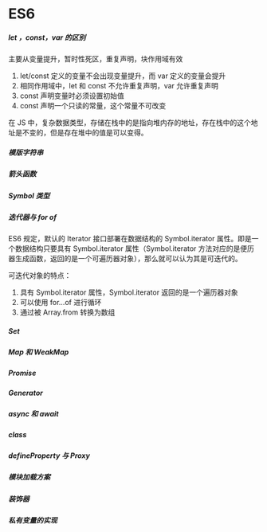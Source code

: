 # ES6

##### let ，const，var 的区别

主要从变量提升，暂时性死区，重复声明，块作用域有效

1. let/const 定义的变量不会出现变量提升，而 var 定义的变量会提升
2. 相同作用域中，let 和 const 不允许重复声明，var 允许重复声明
3. const 声明变量时必须设置初始值
4. const 声明一个只读的常量，这个常量不可改变

在 JS 中，复杂数据类型，存储在栈中的是指向堆内存的地址，存在栈中的这个地址是不变的，但是存在堆中的值是可以变得。

##### 模版字符串

##### 箭头函数

##### Symbol 类型

##### 迭代器与 for of

ES6 规定，默认的 Iterator 接口部署在数据结构的 Symbol.iterator 属性。即是一个数据结构只要具有 Symbol.iterator 属性（Symbol.iterator 方法对应的是便历器生成函数，返回的是一个可遍历器对象），那么就可以认为其是可迭代的。

可迭代对象的特点：

1. 具有 Symbol.iterator 属性，Symbol.iterator 返回的是一个遍历器对象
2. 可以使用 for...of 进行循环
3. 通过被 Array.from 转换为数组

##### Set

##### Map 和 WeakMap

##### Promise

##### Generator

##### async 和 await

##### class

##### defineProperty 与 Proxy

##### 模块加载方案

##### 装饰器

##### 私有变量的实现

